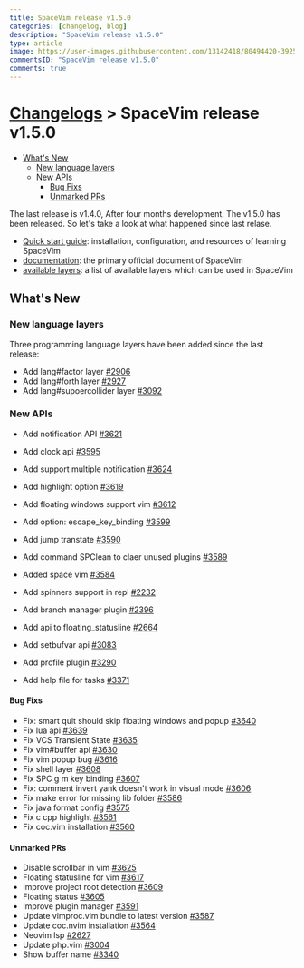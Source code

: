 ```yaml
---
title: SpaceVim release v1.5.0
categories: [changelog, blog]
description: "SpaceVim release v1.5.0"
type: article
image: https://user-images.githubusercontent.com/13142418/80494420-3925c680-8999-11ea-9652-21e1e5564148.png
commentsID: "SpaceVim release v1.5.0"
comments: true
---
```


# [Changelogs](../development#changelog) > SpaceVim release v1.5.0

<!-- vim-markdown-toc GFM -->

- [What's New](#whats-new)
  - [New language layers](#new-language-layers)
  - [New APIs](#new-apis)
    - [Bug Fixs](#bug-fixs)
    - [Unmarked PRs](#unmarked-prs)

<!-- vim-markdown-toc -->


The last release is v1.4.0, After four months development.
The v1.5.0 has been released. So let's take a look at what happened since last relase.

- [Quick start guide](../quick-start-guide/): installation, configuration, and resources of learning SpaceVim
- [documentation](../documentation/): the primary official document of SpaceVim
- [available layers](../layers/): a list of available layers which can be used in SpaceVim

## What's New

### New language layers

Three programming language layers have been added since the last release:

- Add lang#factor layer [#2906](https://github.com/SpaceVim/SpaceVim/pull/2906)
- Add lang#forth layer [#2927](https://github.com/SpaceVim/SpaceVim/pull/2927)
- Add lang#supoercollider layer [#3092](https://github.com/SpaceVim/SpaceVim/pull/3092)

### New APIs

- Add notification API [#3621](https://github.com/SpaceVim/SpaceVim/pull/3621)
- Add clock api [#3595](https://github.com/SpaceVim/SpaceVim/pull/3595)



- Add support multiple notification [#3624](https://github.com/SpaceVim/SpaceVim/pull/3624)
- Add highlight option [#3619](https://github.com/SpaceVim/SpaceVim/pull/3619)
- Add floating windows support vim [#3612](https://github.com/SpaceVim/SpaceVim/pull/3612)
- Add option: escape_key_binding [#3599](https://github.com/SpaceVim/SpaceVim/pull/3599)
- Add jump transtate [#3590](https://github.com/SpaceVim/SpaceVim/pull/3590)
- Add command SPClean to claer unused plugins [#3589](https://github.com/SpaceVim/SpaceVim/pull/3589)
- Added space vim [#3584](https://github.com/SpaceVim/SpaceVim/pull/3584)
- Add spinners support in repl [#2232](https://github.com/SpaceVim/SpaceVim/pull/2232)
- Add branch manager plugin [#2396](https://github.com/SpaceVim/SpaceVim/pull/2396)
- Add api to floating_statusline [#2664](https://github.com/SpaceVim/SpaceVim/pull/2664)
- Add setbufvar api [#3083](https://github.com/SpaceVim/SpaceVim/pull/3083)
- Add profile plugin [#3290](https://github.com/SpaceVim/SpaceVim/pull/3290)
- Add help file for tasks [#3371](https://github.com/SpaceVim/SpaceVim/pull/3371)

#### Bug Fixs

- Fix: smart quit should skip floating windows and popup [#3640](https://github.com/SpaceVim/SpaceVim/pull/3640)
- Fix lua api [#3639](https://github.com/SpaceVim/SpaceVim/pull/3639)
- Fix VCS Transient State [#3635](https://github.com/SpaceVim/SpaceVim/pull/3635)
- Fix vim#buffer api [#3630](https://github.com/SpaceVim/SpaceVim/pull/3630)
- Fix vim popup bug [#3616](https://github.com/SpaceVim/SpaceVim/pull/3616)
- Fix shell layer [#3608](https://github.com/SpaceVim/SpaceVim/pull/3608)
- Fix SPC g m key binding [#3607](https://github.com/SpaceVim/SpaceVim/pull/3607)
- Fix: comment invert yank doesn't work in visual mode [#3606](https://github.com/SpaceVim/SpaceVim/pull/3606)
- Fix make error for missing lib folder [#3586](https://github.com/SpaceVim/SpaceVim/pull/3586)
- Fix java format config [#3575](https://github.com/SpaceVim/SpaceVim/pull/3575)
- Fix c cpp highlight [#3561](https://github.com/SpaceVim/SpaceVim/pull/3561)
- Fix coc.vim installation [#3560](https://github.com/SpaceVim/SpaceVim/pull/3560)

#### Unmarked PRs

- Disable scrollbar in vim [#3625](https://github.com/SpaceVim/SpaceVim/pull/3625)
- Floating statusline for vim [#3617](https://github.com/SpaceVim/SpaceVim/pull/3617)
- Improve project root detection [#3609](https://github.com/SpaceVim/SpaceVim/pull/3609)
- Floating status [#3605](https://github.com/SpaceVim/SpaceVim/pull/3605)
- Improve plugin manager [#3591](https://github.com/SpaceVim/SpaceVim/pull/3591)
- Update vimproc.vim bundle to latest version [#3587](https://github.com/SpaceVim/SpaceVim/pull/3587)
- Update coc.nvim installation [#3564](https://github.com/SpaceVim/SpaceVim/pull/3564)
- Neovim lsp [#2627](https://github.com/SpaceVim/SpaceVim/pull/2627)
- Update php.vim [#3004](https://github.com/SpaceVim/SpaceVim/pull/3004)
- Show buffer name [#3340](https://github.com/SpaceVim/SpaceVim/pull/3340)
